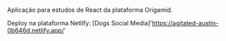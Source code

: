 Aplicação para estudos de React da plataforma Origamid. 

Deploy na plataforma Netlify:
[Dogs Social Media]'https://agitated-austin-0b646d.netlify.app/'

